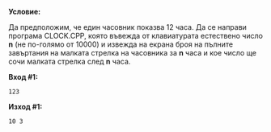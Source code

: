 **Условие:**

Да предположим, че един часовник показва 12 часа. Да се направи програма CLOCK.CPP, която въвежда от клавиатурата естествено число **n** (не по-голямо от 10000) и извежда на екрана броя на пълните завъртания на малката стрелка на часовника за **n** часа и кое число ще сочи малката стрелка след **n** часа.

**Вход #1:**

	123

**Изход #1:**

	10 3
